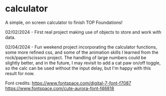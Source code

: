 # calculator
A simple, on screen calculator to finish TOP Foundations!

02/02/2024 - First real project making use of objects to store and work with data.

02/04/2024 - Fun weekend project incorporating the calculator functions, some more refined css, and some of the animation skills I learned from the rock/paper/scissors project. The handling of large numbers could be slightly better, and in the future, I may revisit to add a cat paw on/off toggle, so the calc can be used without the input delay, but I'm happy with this result for now.

Font credits:
https://www.fontspace.com/digital-7-font-f7087
https://www.fontspace.com/cute-aurora-font-f46818